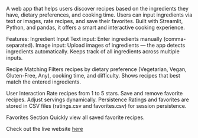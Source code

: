 A web app that helps users discover recipes based on the ingredients they have, dietary preferences, and cooking time. Users can input ingredients via text or images, rate recipes, and save their favorites. Built with Streamlit, Python, and pandas, it offers a smart and interactive cooking experience.

Features:
Ingredient Input
Text input: Enter ingredients manually (comma-separated).
Image input: Upload images of ingredients — the app detects ingredients automatically.
Keeps track of all ingredients across multiple inputs.

Recipe Matching
Filters recipes by dietary preference (Vegetarian, Vegan, Gluten-Free, Any), cooking time, and difficulty.
Shows recipes that best match the entered ingredients.

User Interaction
Rate recipes from 1 to 5 stars.
Save and remove favorite recipes.
Adjust servings dynamically.
Persistence
Ratings and favorites are stored in CSV files (ratings.csv and favorites.csv) for session persistence.

Favorites Section
Quickly view all saved favorite recipes.


Check out the live website [here](https://prajjwal.streamlit.app/)
